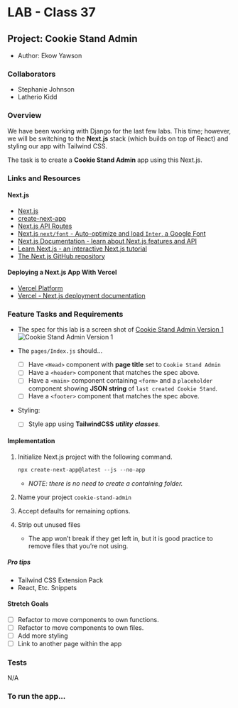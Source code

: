 # LAB - Class 37

## Project: Cookie Stand Admin

- Author: Ekow Yawson

### Collaborators

- Stephanie Johnson
- Latherio Kidd

### Overview

We have been working with Django for the last few labs. This time; however, we will be switching to the **Next.js** stack (which builds on top of React) and styling our app with Tailwind CSS.

The task is to create a **Cookie Stand Admin** app using this Next.js.

### Links and Resources

#### Next.js

- [Next.js](https://nextjs.org/)
- [create-next-app](https://github.com/vercel/next.js/tree/canary/packages/create-next-app)
- [Next.js API Routes](https://nextjs.org/docs/api-routes/introduction)
- [Next.js `next/font` - Auto-optimize and load `Inter`, a Google Font](https://nextjs.org/docs/basic-features/font-optimization)
- [Next.js Documentation - learn about Next.js features and API](https://nextjs.org/docs)
- [Learn Next.js - an interactive Next.js tutorial](https://nextjs.org/learn)
- [The Next.js GitHub repository](https://github.com/vercel/next.js/)

#### Deploying a Next.js App With Vercel

- [Vercel Platform](https://vercel.com/new?utm_medium=default-template&filter=next.js&utm_source=create-next-app&utm_campaign=create-next-app-readme)
- [Vercel - Next.js deployment documentation](https://nextjs.org/docs/deployment)

### Feature Tasks and Requirements

- The spec for this lab is a screen shot of [Cookie Stand Admin Version 1](https://codefellows.github.io/seattle-code-python-401d24/class-37/lab/cookie-stand-admin-version-1.png)
![Cookie Stand Admin Version 1](https://codefellows.github.io/seattle-code-python-401d24/class-37/lab/cookie-stand-admin-version-1.png)

- The `pages/Index.js` should…
  - [ ] Have `<Head>` component with **page title** set to `Cookie Stand Admin`
  - [ ] Have a `<header>` component that matches the spec above.
  - [ ] Have a `<main>` component containing `<form>` and a `placeholder` component showing **JSON string** of `last created Cookie Stand`.
  - [ ] Have a `<footer>` component that matches the spec above.

- Styling:
  - [ ] Style app using **TailwindCSS** ***utility*** ***classes***.

#### Implementation

1. Initialize Next.js project with the following command.

    ```js
    npx create-next-app@latest --js --no-app
    ```

   - *NOTE: there is no need to create a containing folder.*

2. Name your project `cookie-stand-admin`
3. Accept defaults for remaining options.
4. Strip out unused files
   - The app won’t break if they get left in, but it is good practice to remove files that you’re not using.

##### Pro tips

- Tailwind CSS Extension Pack
- React, Etc. Snippets

#### Stretch Goals

- [ ] Refactor to move components to own functions.
- [ ] Refactor to move components to own files.
- [ ] Add more styling
- [ ] Link to another page within the app

### Tests

N/A

### To run the app...
